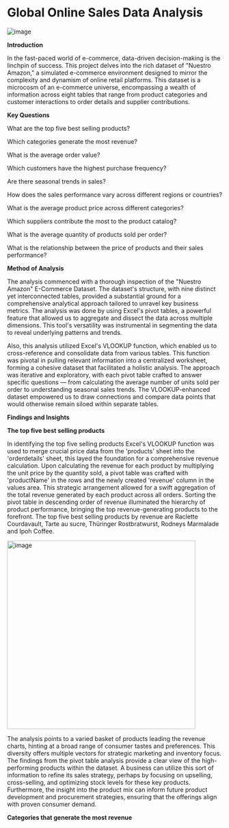 # Global Online Sales Data Analysis

![image](https://github.com/Nomso-nm/Global-Online-Sales-/assets/150568749/e28df7df-5979-4411-b4e6-a17eb53b649b)

**Introduction**


In the fast-paced world of e-commerce, data-driven decision-making is the linchpin of success. This project delves into the rich dataset of "Nuestro Amazon," a simulated e-commerce environment designed to mirror the complexity and dynamism of online retail platforms. This dataset is a microcosm of an e-commerce universe, encompassing a wealth of information across eight tables that range from product categories and customer interactions to order details and supplier contributions. 


**Key Questions**

What are the top five best selling products? 

Which categories generate the most revenue?

What is the average order value? 

Which customers have the highest purchase frequency?

Are there seasonal trends in sales?

How does the sales performance vary across different regions or countries?

What is the average product price across different categories?

Which suppliers contribute the most to the product catalog?

What is the average quantity of products sold per order? 

What is the relationship between the price of products and their sales performance?

**Method of Analysis**

The analysis commenced with a thorough inspection of the "Nuestro Amazon" E-Commerce Dataset. The dataset's structure, with nine distinct yet interconnected tables, provided a substantial ground for a comprehensive analytical approach tailored to unravel key business metrics. The analysis was done by using Excel's pivot tables, a powerful    feature that allowed us to aggregate and dissect the data across multiple dimensions. This tool's versatility was instrumental in segmenting the data to reveal underlying patterns and trends.  

Also, this analysis utilized Excel's VLOOKUP function, which enabled us to cross-reference and consolidate data from various tables. This function was pivotal in pulling relevant information into a centralized worksheet, forming a cohesive dataset that facilitated a holistic analysis. The approach was iterative and exploratory, with each pivot table crafted to answer specific questions — from calculating the average number of units sold per order to understanding seasonal sales trends. The VLOOKUP-enhanced dataset empowered us to draw connections and compare data points that would otherwise remain siloed within separate tables.

**Findings and Insights** 

**The top five best selling products** 

In identifying the top five selling products Excel's VLOOKUP function was used to merge crucial price data from the 'products' sheet into the 'orderdetails' sheet, this layed the  foundation for a comprehensive revenue calculation. Upon calculating the revenue for each product by multiplying the unit price by the quantity sold, a pivot table was crafted with 'productName' in the rows and the newly created 'revenue' column in the values area. This strategic arrangement allowed for a swift aggregation of the total revenue generated by each product across all orders. Sorting the pivot table in descending order of revenue illuminated the hierarchy of product performance, bringing the top revenue-generating products to the forefront. The top five best selling products by revenue are Raclette Courdavault, Tarte au sucre, Thüringer Rostbratwurst, Rodneys Marmalade and Ipoh Coffee. 


<img width="440" alt="image" src="https://github.com/Nomso-nm/Global-Online-Sales-/assets/150568749/b5dda294-2a5d-40f4-8862-d7f3eaa10572">


The analysis points to a varied basket of products leading the revenue charts, hinting at a broad range of consumer tastes and preferences. This diversity offers multiple vectors for strategic marketing and inventory focus. The findings from the pivot table analysis provide a clear view of the high-performing products within the dataset. A business can utilize this sort of information to refine its sales strategy, perhaps by focusing on upselling, cross-selling, and optimizing stock levels for these key products. Furthermore, the insight into the product mix can inform future product development and procurement strategies, ensuring that the offerings align with proven consumer demand.


**Categories that generate the most revenue**









